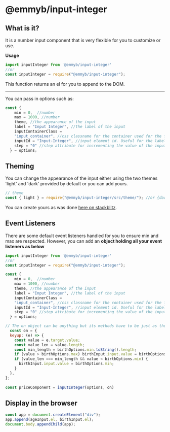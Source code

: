 # @emmyb/input-integer
## What is it?
It is a number input component that is very flexible for you to customize or use.

**Usage**
```js
import inputInteger from '@emmyb/input-integer'
//or
const inputInteger = require("@emmyb/input-integer");
```
This function returns an el for you to append to the DOM.

********
You can pass in options such as:
```js
const {
    min = 0,  //number
    max = 1000, //number
    theme, //the appearance of the input
    label = "Input Integer", //the label of the input
    inputContainerClass = 
    "input_container", //css classname for the container used for the fancy underline animation
    inputId = "Input-Integer", //input element id. Useful for the label element
    step = "0" //step attribute for incrementing the value of the input
  } = options;
```

## Theming
You can change the appearance of the input either using the two themes 'light' and 'dark' provided by default or you can add yours.
```js
// theme
const { light } = require("@emmyb/input-integer/src/theme/"); //or {dark}
```
You can create yours as was done [here on stackblitz](https://stackblitz.com/edit/js-yzcdts?file=index.js).

## Event Listeners
There are some default event listeners handled for you to ensure min and max are respected. However, you can add an **object holding all your event listeners as below**
```js
import inputInteger from '@emmyb/input-integer'
//or
const inputInteger = require("@emmyb/input-integer");

const {
    min = 0,  //number
    max = 1000, //number
    theme, //the appearance of the input
    label = "Input Integer", //the label of the input
    inputContainerClass = 
    "input_container", //css classname for the container used for the fancy underline animation
    inputId = "Input-Integer", //input element id. Useful for the label element
    step = "0" //step attribute for incrementing the value of the input
  } = options;

// The on object can be anything but its methods have to be just as the name of the event listeners without the "on" prefix.
  const on = {
  keyup: (e) => {
    const value = e.target.value;
    const value_len = value.length;
    const min_length = birthOptions.min.toString().length;
    if (value > birthOptions.max) birthInput.input.value = birthOptions.max;
    if (value_len === min_length && value < birthOptions.min) {
      birthInput.input.value = birthOptions.min;
    }
  },
};
  
const priceComponent = inputInteger(options, on)

```

## Display in the browser
```js
const app = document.createElement("div");
app.append(ageInput.el, birthInput.el);
document.body.appendChild(app);
```